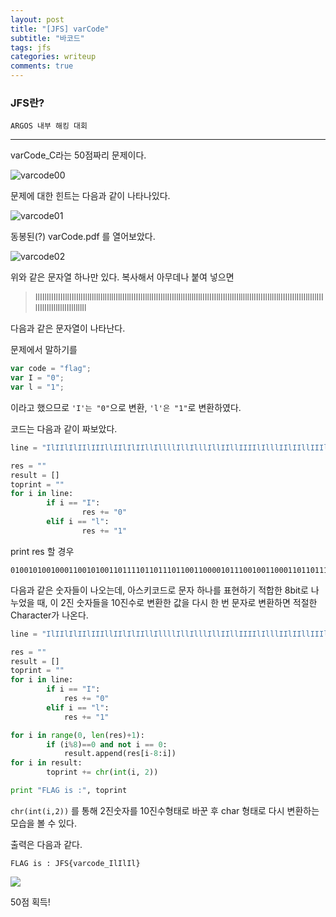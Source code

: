 ```yaml
---
layout: post
title: "[JFS] varCode"
subtitle: "바코드"
tags: jfs
categories: writeup
comments: true
---
```


### JFS란?
	ARGOS 내부 해킹 대회

***

varCode_C라는 50점짜리 문제이다.
<!--more-->
![varcode00](https://i.imgur.com/hiyz99I.png)



문제에 대한 힌트는 다음과 같이 나타나있다.

![varcode01](https://i.imgur.com/036zbiA.png)



동봉된(?) varCode.pdf 를 열어보았다.

![varcode02](https://i.imgur.com/lyVkwyZ.png)



위와 같은 문자열 하나만 있다.  복사해서 아무데나 붙여 넣으면

> IlIIlIlIIlIIIllIIlIlIIllIllllIllIlllIllIIllIIIIlIlllIIlIIllIIIllIllIllllIllIIlIIIllIIlIlIlIlllllIlIIlIIlIllIllIIIlIIlIIlIllIllIIIlIIlIIlIllIllIIIlllllIl

다음과 같은 문자열이 나타난다.

문제에서 말하기를


```javascript
var code = "flag";
var I = "0";
var l = "1";
```

이라고 했으므로 `'I'는 "0"`으로 변환,  `'l'은 "1"`로 변환하였다.

코드는 다음과 같이 짜보았다.

```py
line = "IlIIlIlIIlIIIllIIlIlIIllIllllIllIlllIllIIllIIIIlIlllIIlIIllIIIllIllIllllIllIIlIIIllIIlIlIlIlllllIlIIlIIlIllIllIIIlIIlIIlIllIllIIIlIIlIIlIllIllIIIlllllIl"

res = ""
result = []
toprint = "" 
for i in line:
        if i == "I":
                res += "0"
        elif i == "l":
                res += "1"
```

print res 할 경우	

	01001010010001100101001101111011011101100110000101110010011000110110111101100100011001010101111101001001011011000100100101101100010010010110110001111101

다음과 같은 숫자들이 나오는데, 아스키코드로 문자 하나를 표현하기 적합한 8bit로 나누었을 때, 이 2진 숫자들을 10진수로 변환한 값을 다시 한 번 문자로 변환하면 적절한 Character가 나온다.

```python
line = "IlIIlIlIIlIIIllIIlIlIIllIllllIllIlllIllIIllIIIIlIlllIIlIIllIIIllIllIllllIllIIlIIIllIIlIlIlIlllllIlIIlIIlIllIllIIIlIIlIIlIllIllIIIlIIlIIlIllIllIIIlllllIl"

res = ""
result = []
toprint = "" 
for i in line:
        if i == "I":
            res += "0"
        elif i == "l":
            res += "1"

for i in range(0, len(res)+1):
        if (i%8)==0 and not i == 0:
            result.append(res[i-8:i])
for i in result:    
        toprint += chr(int(i, 2))

print "FLAG is :", toprint
```



`chr(int(i,2))` 를 통해 2진숫자를 10진수형태로 바꾼 후 char 형태로 다시 변환하는 모습을 볼 수 있다.



출력은 다음과 같다.

`FLAG is : JFS{varcode_IlIlIl}`

![](https://i.imgur.com/r8IyigD.png)

50점 획득!